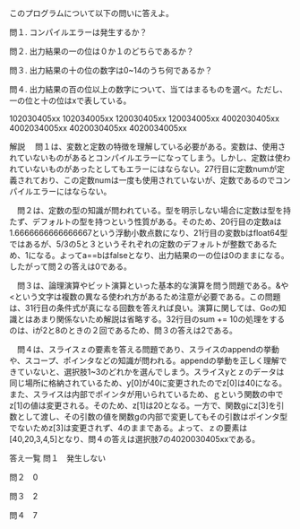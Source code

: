 このプログラムについて以下の問いに答えよ。

問１. コンパイルエラーは発生するか？

問２. 出力結果の一の位は０か１のどちらであるか？

問３. 出力結果の十の位の数字は0~14のうち何であるか？

問４. 出力結果の百の位以上の数字について、当てはまるものを選べ。ただし、一の位と十の位はxで表している。

102030405xx
102034005xx
120030405xx
120034005xx
4002030405xx
4002034005xx
4020030405xx
4020034005xx




解説
　問１は、変数と定数の特徴を理解している必要がある。変数は、使用されていないものがあるとコンパイルエラーになってしまう。しかし、定数は使われていないものがあったとしてもエラーにはならない。27行目に定数numが定義されており、この定数numは一度も使用されていないが、定数であるのでコンパイルエラーにはならない。

　問２は、定数の型の知識が問われている。型を明示しない場合に定数は型を持たず、デフォルトの型を持つという性質がある。そのため、20行目の定数aは1.6666666666666667という浮動小数点数になり、21行目の変数bはfloat64型ではあるが、5/3の5と３というそれぞれの定数のデフォルトが整数であるため、1になる。よってa==bはfalseとなり、出力結果の一の位は0のままになる。したがって問２の答えは0である。

　問３は、論理演算やビット演算といった基本的な演算を問う問題である。&や<という文字は複数の異なる使われ方があるため注意が必要である。この問題は、31行目の条件式が真になる回数を答えれば良い。演算に関しては、Goの知識とはあまり関係ないため解説は省略する。32行目のsum += 10の処理をするのは、iが2と8のときの２回であるため、問３の答えは2である。

　問４は、スライスｚの要素を答える問題であり、スライスのappendの挙動や、スコープ、ポインタなどの知識が問われる。appendの挙動を正しく理解できていないと、選択肢1~3のどれかを選んでしまう。スライスyとｚのデータは同じ場所に格納されているため、y[0]が40に変更されたのでz[0]は40になる。また、スライスは内部でポインタが用いられているため、ｇという関数の中でz[1]の値は変更される。そのため、z[1]は20となる。一方で、関数gにz[3]を引数として渡し、その引数の値を関数gの内部で変更してもその引数はポインタ型でないためz[3]は変更されず、4のままである。よって、ｚの要素は[40,20,3,4,5]となり、問４の答えは選択肢7の4020030405xxである。


答え一覧
問１　発生しない

問２　0

問３　2

問４　7
